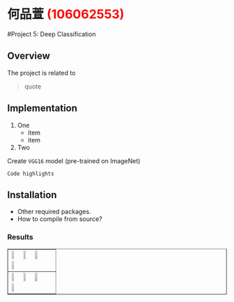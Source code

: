 # 何品萱 <span style="color:red">(106062553)</span>

#Project 5: Deep Classification

## Overview
The project is related to 
> quote


## Implementation
1. One
	* item
	* item
2. Two

Create `VGG16` model (pre-trained on ImageNet)
```
Code highlights
```

## Installation
* Other required packages.
* How to compile from source?

### Results

<table border=1>
<tr>
<td>
<img src="placeholder.jpg" width="24%"/>
<img src="placeholder.jpg"  width="24%"/>
<img src="placeholder.jpg" width="24%"/>
<img src="placeholder.jpg" width="24%"/>
</td>
</tr>

<tr>
<td>
<img src="placeholder.jpg" width="24%"/>
<img src="placeholder.jpg"  width="24%"/>
<img src="placeholder.jpg" width="24%"/>
<img src="placeholder.jpg" width="24%"/>
</td>
</tr>

</table>


